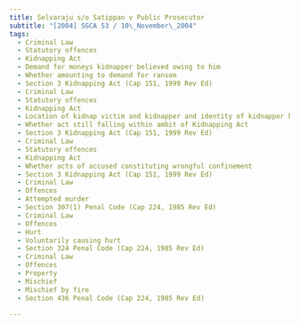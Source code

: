 ```yaml
---
title: Selvaraju s/o Satippan v Public Prosecutor 
subtitle: "[2004] SGCA 53 / 10\_November\_2004"
tags:
  - Criminal Law
  - Statutory offences
  - Kidnapping Act
  - Demand for moneys kidnapper believed owing to him
  - Whether amounting to demand for ransom
  - Section 3 Kidnapping Act (Cap 151, 1999 Rev Ed)
  - Criminal Law
  - Statutory offences
  - Kidnapping Act
  - Location of kidnap victim and kidnapper and identity of kidnapper known
  - Whether act still falling within ambit of Kidnapping Act
  - Section 3 Kidnapping Act (Cap 151, 1999 Rev Ed)
  - Criminal Law
  - Statutory offences
  - Kidnapping Act
  - Whether acts of accused constituting wrongful confinement
  - Section 3 Kidnapping Act (Cap 151, 1999 Rev Ed)
  - Criminal Law
  - Offences
  - Attempted murder
  - Section 307(1) Penal Code (Cap 224, 1985 Rev Ed)
  - Criminal Law
  - Offences
  - Hurt
  - Voluntarily causing hurt
  - Section 324 Penal Code (Cap 224, 1985 Rev Ed)
  - Criminal Law
  - Offences
  - Property
  - Mischief
  - Mischief by fire
  - Section 436 Penal Code (Cap 224, 1985 Rev Ed)

---
```


